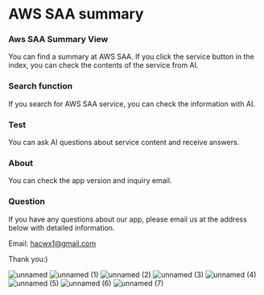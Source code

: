 # AWS SAA summary

### Aws SAA Summary View
You can find a summary at AWS SAA. If you click the service button in the index, you can check the contents of the service from AI.

### Search function
If you search for AWS SAA service, you can check the information with AI.

### Test
You can ask AI questions about service content and receive answers.

### About
You can check the app version and inquiry email.

### Question
If you have any questions about our app, please email us at the address below with detailed information.

Email: hacwx1@gmail.com

Thank you:)

![unnamed](https://github.com/hachanghyun/awsSaaSummary/assets/33058284/92523e19-97bd-4e6e-8d03-0f9455e27812)
![unnamed (1)](https://github.com/hachanghyun/awsSaaSummary/assets/33058284/09eaf7d2-286a-4438-b30c-24903ea3089d)
![unnamed (2)](https://github.com/hachanghyun/awsSaaSummary/assets/33058284/1bb8ce53-102e-4b55-bd09-6a532bd7dee5)
![unnamed (3)](https://github.com/hachanghyun/awsSaaSummary/assets/33058284/59aa0839-341c-4cfa-a9d2-fe5aaba12364)
![unnamed (4)](https://github.com/hachanghyun/awsSaaSummary/assets/33058284/5be55d96-a70c-4662-a13d-f9e9ed77b8c8)
![unnamed (5)](https://github.com/hachanghyun/awsSaaSummary/assets/33058284/bae61884-f38e-407f-acd2-f1fa021e5d1d)
![unnamed (6)](https://github.com/hachanghyun/awsSaaSummary/assets/33058284/908cf903-bfda-4ecf-afdb-2ee4eb4d0ac9)
![unnamed (7)](https://github.com/hachanghyun/awsSaaSummary/assets/33058284/85b8a9a4-69d0-4af9-b27a-b2ea72790a94)
